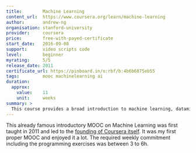 ```yaml
---
title:        Machine Learning
content_url:  https://www.coursera.org/learn/machine-learning
author:       andrew-ng
organisation: stanford-university
provider:     coursera
price:        free-with-payed-certificate
start_date:   2016-09-08
support:      video scripts code
level:        beginner
myrating:     5/5
release_date: 2011
certificate_url: https://pinboard.in/u:rbf/b:4b6b6875eb55
tags:         mooc machinelearning ai
duration:
  approx:
    value:    11
    unit:     weeks
summary: >
  This course provides a broad introduction to machine learning, datamining, and statistical pattern recognition.
---
```


This already famous introductory MOOC on Machine Learning was first taught
in 2011 and led to the
[founding of Coursera itself](https://blog.coursera.org/a-personal-message-from-co-founder-andrew-ng/).
It was my first proper MOOC and enjoyed it a lot. The required weekly commitment
including the programming exercises was between 3 to 6h.